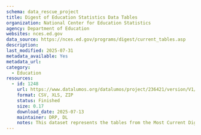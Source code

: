 ```yaml
---
schema: data_rescue_project 
title: Digest of Education Statistics Data Tables
organization: National Center for Education Statistics
agency: Department of Education
websites: nces.ed.gov
data_source: https://nces.ed.gov/programs/digest/current_tables.asp
description: 
last_modified: 2025-07-31
metadata_available: Yes
metadata_url: 
category:
  - Education 
resources:
  - id: 1248
    url: https://www.datalumos.org/datalumos/project/236421/version/V1/view
    format: CSV, XLS, ZIP
    status: Finished
    size: 0.17
    download_date: 2025-07-13
    maintainer: DRP, DL
    notes: This dataset represents the tables from the Most Current Digest Tables page https://nces.ed.gov/programs/digest/current_tables.asp, as downloaded 2025-07-13.The folder system has three levels. Level 1 is the chapters of the data digest. Level 2 is the subsections of the chapters. Level 3 is a folder each for each table. Each table folder contains an excel file for the table.The top level folder contains a catalog csv with a cross walk between the folder name and the original table titles.There is also a folder for Machine Readable tables downloaded from this page in the top level folder https://nces.ed.gov/programs/digest/mrt_tables.asp.
---
```

